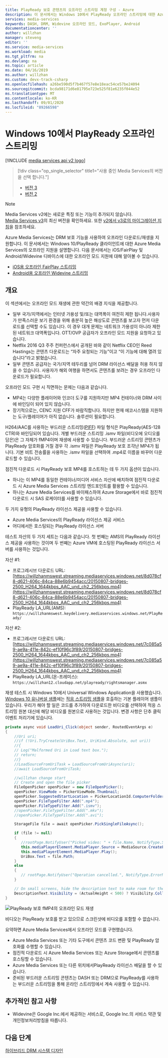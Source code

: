 ```yaml
---
title: PlayReady 보호 콘텐츠의 오프라인 스트리밍 계정 구성 - Azure
description: 이 문서에서는 Windows 10에서 PlayReady 오프라인 스트리밍에 대한 Azure Media Services 계정을 구성하는 방법을 보여 줍니다.
services: media-services
keywords: DASH, DRM, Widevine 오프라인 모드, ExoPlayer, Android
documentationcenter: ''
author: willzhan
manager: steveng
editor: ''
ms.service: media-services
ms.workload: media
ms.tgt_pltfrm: na
ms.devlang: na
ms.topic: article
ms.date: 04/16/2019
ms.author: willzhan
ms.custom: devx-track-csharp
ms.openlocfilehash: a26be590d5f7b467f57e8e18eac54ce57be24094
ms.sourcegitcommit: bcda98171d6e81795e723e525f81e6235f044e52
ms.translationtype: MT
ms.contentlocale: ko-KR
ms.lasthandoff: 09/01/2020
ms.locfileid: "89266598"
---
```

# <a name="offline-playready-streaming-for-windows-10"></a>Windows 10에서 PlayReady 오프라인 스트리밍

[!INCLUDE [media services api v2 logo](./includes/v2-hr.md)]

> [!div class="op_single_selector" title1="사용 중인 Media Services의 버전을 선택 합니다."]
> * [버전 3](../latest/offline-plaready-streaming-for-windows-10.md)
> * [버전 2](offline-playready-streaming-windows-10.md)

> [!NOTE]
> Media Services v2에는 새로운 특징 또는 기능이 추가되지 않습니다. <br/>[Media Services v3](../latest/index.yml)의 최신 버전을 확인하세요. 또한 [v2에서 v3로의 마이그레이션 지침](../latest/migrate-from-v2-to-v3.md)을 참조하세요.

Azure Media Services는 DRM 보호 기능을 사용하여 오프라인 다운로드/재생을 지원합니다. 이 문서에서는 Windows 10/PlayReady 클라이언트에 대한 Azure Media Services의 오프라인 지원을 설명합니다. 다음 문서에서는 iOS/FairPlay 및 Android/Widevine 디바이스에 대한 오프라인 모드 지원에 대해 알아볼 수 있습니다.

- [iOS용 오프라인 FairPlay 스트리밍](media-services-protect-hls-with-offline-fairplay.md)
- [Android용 오프라인 Widevine 스트리밍](offline-widevine-for-android.md)

## <a name="overview"></a>개요

이 섹션에서는 오프라인 모드 재생에 관한 약간의 배경 지식을 제공합니다.

* 일부 국가/지역에서는 인터넷 가용성 및/또는 대역폭이 여전히 제한 됩니다.사용자가 만족스러운 보기 환경을 위해 충분히 높은 해상도로 콘텐츠를 보고자 먼저 다운로드를 선택할 수도 있습니다. 이 경우 대개 문제는 네트워크 가용성이 아니라 제한된 네트워크 대역폭입니다. OTT/OVP 공급자가 오프라인 모드 지원을 요청하고 있습니다.
* Netflix 2016 Q3 주주 컨퍼런스에서 공개된 바와 같이 Netflix CEO인 Reed Hastings는 콘텐츠 다운로드는 “자주 요청되는 기능”이고 “이 기능에 대해 열려 있습니다”라고 밝혔습니다.
* 일부 콘텐츠 공급자는 국가/지역 테두리를 넘어 DRM 라이선스 배달을 허용 하지 않을 수 있습니다. 사용자가 해외 여행을 하면서도 콘텐츠를 보려는 경우 오프라인 다운로드가 필요합니다.
 
오프라인 모드 구현 시 직면하는 문제는 다음과 같습니다.

* MP4는 다양한 플레이어와 인코더 도구를 지원하지만 MP4 컨테이너와 DRM 사이에 바인딩이 되어 있지 않습니다.
* 장기적으로는, CENC 지원 CFF가 바람직합니다. 하지만 현재 에코시스템을 지원하는 도구/플레이어가 아직 없습니다. 솔루션이 필요합니다.
 
H264/AAC를 사용하는 부드러운 스트리밍([PIFF](/iis/media/smooth-streaming/protected-interoperable-file-format)) 파일 형식은 PlayReady(AES-128 CTR)와 바인딩되어 있습니다. 개별 부드러운 스트리밍 .ismv 파일(비디오에 오디오를 담은)은 그 자체가 fMP4이며 재생에 사용할 수 있습니다. 부드러운 스트리밍 콘텐츠가 PlayReady 암호화를 거칠 경우 각 .ismv 파일은 PlayReady 보호 조각난 MP4가 됩니다. 기본 비트 전송률을 사용하는 .ismv 파일을 선택하여 .mp4로 이름을 바꾸어 다운로드할 수 있습니다.

점진적 다운로드 시 PlayReady 보호 MP4를 호스트하는 데 두 가지 옵션이 있습니다.

* 하나는 이 MP4를 동일한 컨테이너/미디어 서비스 자산에 배치하여 점진적 다운로드 시 Azure Media Services 스트리밍 엔드포인트를 활용할 수 있습니다.
* 하나는 Azure Media Services를 바이패스하여 Azure Storage에서 바로 점진적 다운로드 시 SAS 로케이터를 사용할 수 있습니다.
 
두 가지 유형의 PlayReady 라이선스 제공을 사용할 수 있습니다.

* Azure Media Services의 PlayReady 라이선스 제공 서비스
* 어디에서든 호스팅되는 PlayReady 라이선스 서버

테스트 자산의 두 가지 세트는 다음과 같습니다. 첫 번째는 AMS의 PlayReady 라이선스 제공을 사용하는 것이며 두 번째는 Azure VM에 호스팅된 PlayReady 라이선스 서버를 사용하는 것입니다.

자산 #1:

* 프로그레시브 다운로드 URL: [https://willzhanmswest.streaming.mediaservices.windows.net/8d078cf8-d621-406c-84ca-88e6b9454acc/20150807-bridges-2500_H264_1644kbps_AAC_und_ch2_256kbps.mp4](https://willzhanmswest.streaming.mediaservices.windows.net/8d078cf8-d621-406c-84ca-88e6b9454acc/20150807-bridges-2500_H264_1644kbps_AAC_und_ch2_256kbps.mp4)
* PlayReady LA_URL(AMS): `https://willzhanmswest.keydelivery.mediaservices.windows.net/PlayReady/`

자산 #2:

* 프로그레시브 다운로드 URL: [https://willzhanmswest.streaming.mediaservices.windows.net/7c085a59-ae9a-411e-842c-ef10f96c3f89/20150807-bridges-2500_H264_1644kbps_AAC_und_ch2_256kbps.mp4](https://willzhanmswest.streaming.mediaservices.windows.net/7c085a59-ae9a-411e-842c-ef10f96c3f89/20150807-bridges-2500_H264_1644kbps_AAC_und_ch2_256kbps.mp4)
* PlayReady LA_URL(온-프레미스): `https://willzhan12.cloudapp.net/playready/rightsmanager.asmx`

재생 테스트 시 Windows 10에서 Universal Windows Application을 사용했습니다. [Windows 10 유니버설 샘플](https://github.com/Microsoft/Windows-universal-samples)에는 [적응 스트리밍 샘플](https://github.com/Microsoft/Windows-universal-samples/tree/master/Samples/AdaptiveStreaming)을 호출하는 기본 플레이어 샘플이 있습니다. 우리가 해야 할 일은 코드를 추가하여 다운로드한 비디오를 선택하여 적응 스트리밍 원본 대신에 해당 비디오를 원본으로 사용하는 것입니다. 변경 사항은 단추 클릭 이벤트 처리기에 있습니다.

```csharp
private async void LoadUri_Click(object sender, RoutedEventArgs e)
{
    //Uri uri;
    //if (!Uri.TryCreate(UriBox.Text, UriKind.Absolute, out uri))
    //{
    // Log("Malformed Uri in Load text box.");
    // return;
    //}
    //LoadSourceFromUriTask = LoadSourceFromUriAsync(uri);
    //await LoadSourceFromUriTask;

    //willzhan change start
    // Create and open the file picker
    FileOpenPicker openPicker = new FileOpenPicker();
    openPicker.ViewMode = PickerViewMode.Thumbnail;
    openPicker.SuggestedStartLocation = PickerLocationId.ComputerFolder;
    openPicker.FileTypeFilter.Add(".mp4");
    openPicker.FileTypeFilter.Add(".ismv");
    //openPicker.FileTypeFilter.Add(".mkv");
    //openPicker.FileTypeFilter.Add(".avi");

    StorageFile file = await openPicker.PickSingleFileAsync();

    if (file != null)
    {
       //rootPage.NotifyUser("Picked video: " + file.Name, NotifyType.StatusMessage);
       this.mediaPlayerElement.MediaPlayer.Source = MediaSource.CreateFromStorageFile(file);
       this.mediaPlayerElement.MediaPlayer.Play();
       UriBox.Text = file.Path;
    }
    else
    {
       // rootPage.NotifyUser("Operation cancelled.", NotifyType.ErrorMessage);
    }

    // On small screens, hide the description text to make room for the video.
    DescriptionText.Visibility = (ActualHeight < 500) ? Visibility.Collapsed : Visibility.Visible;
}
```

 ![PlayReady 보호 fMP4의 오프라인 모드 재생](./media/offline-playready/offline-playready1.jpg)

비디오는 PlayReady 보호를 받고 있으므로 스크린샷에 비디오를 포함할 수 없습니다.

요약하면 Azure Media Services에서 오프라인 모드를 구현했습니다.

* Azure Media Services 또는 기타 도구에서 콘텐츠 코드 변환 및 PlayReady 암호화를 수행할 수 있습니다.
* 점진적 다운로드 시 Azure Media Services 또는 Azure Storage에서 콘텐츠를 호스팅할 수 있습니다.
* Azure Media Services 또는 다른 위치에서PlayReady 라이선스 배달을 할 수 있습니다.
* 준비된 부드러운 스트리밍 콘텐츠는 DASH 또는 DRM으로 PlayReady를 사용하는 부드러운 스트리밍을 통해 온라인 스트리밍에서 계속 사용할 수 있습니다.

## <a name="additional-notes"></a>추가적인 참고 사항

* Widevine은 Google Inc.에서 제공하는 서비스로, Google Inc.의 서비스 약관 및 개인정보처리방침을 따릅니다.

## <a name="next-steps"></a>다음 단계

[하이브리드 DRM 시스템 디자인](hybrid-design-drm-sybsystem.md)
